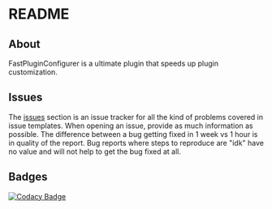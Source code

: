 
# README

## About

FastPluginConfigurer is a ultimate plugin that speeds up plugin customization.

## Issues

The [issues](https://github.com/Hxncusik/FastPluginConfigurer/issues) section is an issue tracker for all the kind of problems covered in issue templates. When opening an issue, provide as much information as possible. The difference between a bug getting fixed in 1 week vs 1 hour is in quality of the report. Bug reports where steps to reproduce are "idk" have no value and will not help to get the bug fixed at all.

## Badges

[![Codacy Badge](https://app.codacy.com/project/badge/Grade/fbd269d62fcd4f07b8cf7a758f7cc316)](https://app.codacy.com/gh/Hxncusik/FastPluginConfigurer/dashboard?utm_source=gh&utm_medium=referral&utm_content=&utm_campaign=Badge_grade)
